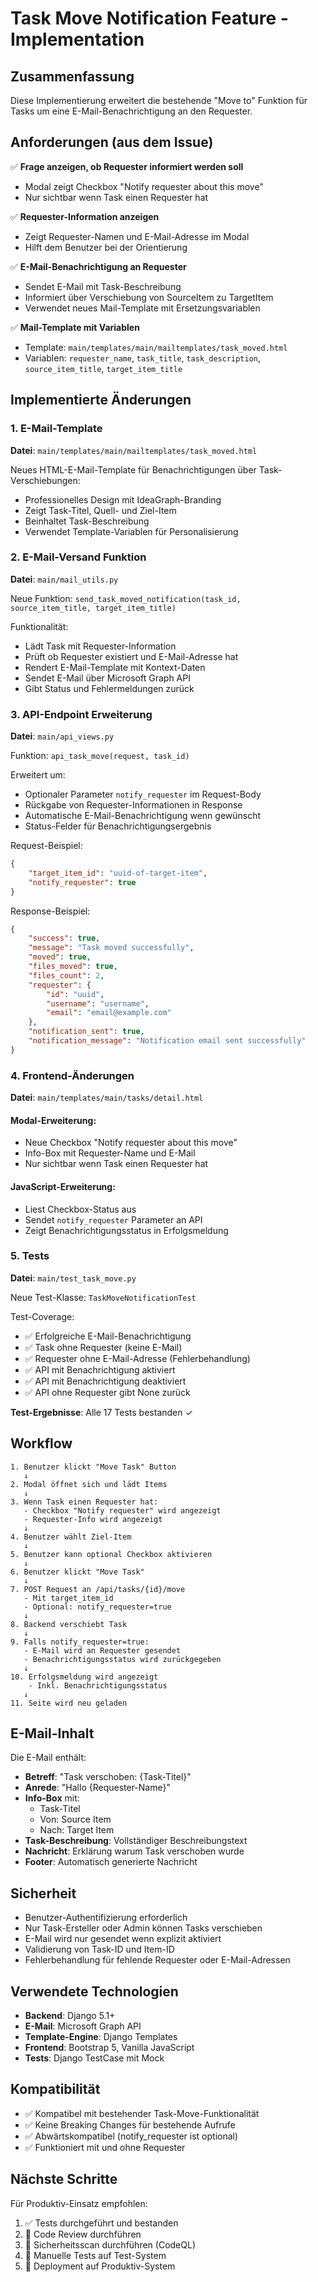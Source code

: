 # Task Move Notification Feature - Implementation

## Zusammenfassung

Diese Implementierung erweitert die bestehende "Move to" Funktion für Tasks um eine E-Mail-Benachrichtigung an den Requester.

## Anforderungen (aus dem Issue)

✅ **Frage anzeigen, ob Requester informiert werden soll**
   - Modal zeigt Checkbox "Notify requester about this move"
   - Nur sichtbar wenn Task einen Requester hat

✅ **Requester-Information anzeigen**
   - Zeigt Requester-Namen und E-Mail-Adresse im Modal
   - Hilft dem Benutzer bei der Orientierung

✅ **E-Mail-Benachrichtigung an Requester**
   - Sendet E-Mail mit Task-Beschreibung
   - Informiert über Verschiebung von SourceItem zu TargetItem
   - Verwendet neues Mail-Template mit Ersetzungsvariablen

✅ **Mail-Template mit Variablen**
   - Template: `main/templates/main/mailtemplates/task_moved.html`
   - Variablen: `requester_name`, `task_title`, `task_description`, `source_item_title`, `target_item_title`

## Implementierte Änderungen

### 1. E-Mail-Template
**Datei**: `main/templates/main/mailtemplates/task_moved.html`

Neues HTML-E-Mail-Template für Benachrichtigungen über Task-Verschiebungen:
- Professionelles Design mit IdeaGraph-Branding
- Zeigt Task-Titel, Quell- und Ziel-Item
- Beinhaltet Task-Beschreibung
- Verwendet Template-Variablen für Personalisierung

### 2. E-Mail-Versand Funktion
**Datei**: `main/mail_utils.py`

Neue Funktion: `send_task_moved_notification(task_id, source_item_title, target_item_title)`

Funktionalität:
- Lädt Task mit Requester-Information
- Prüft ob Requester existiert und E-Mail-Adresse hat
- Rendert E-Mail-Template mit Kontext-Daten
- Sendet E-Mail über Microsoft Graph API
- Gibt Status und Fehlermeldungen zurück

### 3. API-Endpoint Erweiterung
**Datei**: `main/api_views.py`

Funktion: `api_task_move(request, task_id)`

Erweitert um:
- Optionaler Parameter `notify_requester` im Request-Body
- Rückgabe von Requester-Informationen in Response
- Automatische E-Mail-Benachrichtigung wenn gewünscht
- Status-Felder für Benachrichtigungsergebnis

Request-Beispiel:
```json
{
    "target_item_id": "uuid-of-target-item",
    "notify_requester": true
}
```

Response-Beispiel:
```json
{
    "success": true,
    "message": "Task moved successfully",
    "moved": true,
    "files_moved": true,
    "files_count": 2,
    "requester": {
        "id": "uuid",
        "username": "username",
        "email": "email@example.com"
    },
    "notification_sent": true,
    "notification_message": "Notification email sent successfully"
}
```

### 4. Frontend-Änderungen
**Datei**: `main/templates/main/tasks/detail.html`

#### Modal-Erweiterung:
- Neue Checkbox "Notify requester about this move"
- Info-Box mit Requester-Name und E-Mail
- Nur sichtbar wenn Task einen Requester hat

#### JavaScript-Erweiterung:
- Liest Checkbox-Status aus
- Sendet `notify_requester` Parameter an API
- Zeigt Benachrichtigungsstatus in Erfolgsmeldung

### 5. Tests
**Datei**: `main/test_task_move.py`

Neue Test-Klasse: `TaskMoveNotificationTest`

Test-Coverage:
- ✅ Erfolgreiche E-Mail-Benachrichtigung
- ✅ Task ohne Requester (keine E-Mail)
- ✅ Requester ohne E-Mail-Adresse (Fehlerbehandlung)
- ✅ API mit Benachrichtigung aktiviert
- ✅ API mit Benachrichtigung deaktiviert
- ✅ API ohne Requester gibt None zurück

**Test-Ergebnisse**: Alle 17 Tests bestanden ✓

## Workflow

```
1. Benutzer klickt "Move Task" Button
   ↓
2. Modal öffnet sich und lädt Items
   ↓
3. Wenn Task einen Requester hat:
   - Checkbox "Notify requester" wird angezeigt
   - Requester-Info wird angezeigt
   ↓
4. Benutzer wählt Ziel-Item
   ↓
5. Benutzer kann optional Checkbox aktivieren
   ↓
6. Benutzer klickt "Move Task"
   ↓
7. POST Request an /api/tasks/{id}/move
   - Mit target_item_id
   - Optional: notify_requester=true
   ↓
8. Backend verschiebt Task
   ↓
9. Falls notify_requester=true:
   - E-Mail wird an Requester gesendet
   - Benachrichtigungsstatus wird zurückgegeben
   ↓
10. Erfolgsmeldung wird angezeigt
    - Inkl. Benachrichtigungsstatus
   ↓
11. Seite wird neu geladen
```

## E-Mail-Inhalt

Die E-Mail enthält:
- **Betreff**: "Task verschoben: {Task-Titel}"
- **Anrede**: "Hallo {Requester-Name}"
- **Info-Box** mit:
  - Task-Titel
  - Von: Source Item
  - Nach: Target Item
- **Task-Beschreibung**: Vollständiger Beschreibungstext
- **Nachricht**: Erklärung warum Task verschoben wurde
- **Footer**: Automatisch generierte Nachricht

## Sicherheit

- Benutzer-Authentifizierung erforderlich
- Nur Task-Ersteller oder Admin können Tasks verschieben
- E-Mail wird nur gesendet wenn explizit aktiviert
- Validierung von Task-ID und Item-ID
- Fehlerbehandlung für fehlende Requester oder E-Mail-Adressen

## Verwendete Technologien

- **Backend**: Django 5.1+
- **E-Mail**: Microsoft Graph API
- **Template-Engine**: Django Templates
- **Frontend**: Bootstrap 5, Vanilla JavaScript
- **Tests**: Django TestCase mit Mock

## Kompatibilität

- ✅ Kompatibel mit bestehender Task-Move-Funktionalität
- ✅ Keine Breaking Changes für bestehende Aufrufe
- ✅ Abwärtskompatibel (notify_requester ist optional)
- ✅ Funktioniert mit und ohne Requester

## Nächste Schritte

Für Produktiv-Einsatz empfohlen:
1. ✅ Tests durchgeführt und bestanden
2. 🔄 Code Review durchführen
3. 🔄 Sicherheitsscan durchführen (CodeQL)
4. 🔄 Manuelle Tests auf Test-System
5. 🔄 Deployment auf Produktiv-System
